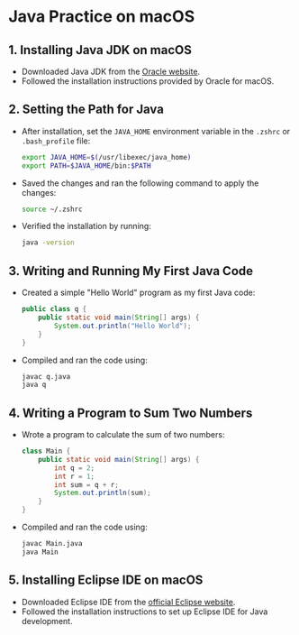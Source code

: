 # Java Practice on macOS

## 1. Installing Java JDK on macOS
- Downloaded Java JDK from the [Oracle website](https://www.oracle.com/java/technologies/javase-jdk11-downloads.html).
- Followed the installation instructions provided by Oracle for macOS.

## 2. Setting the Path for Java
- After installation, set the `JAVA_HOME` environment variable in the `.zshrc` or `.bash_profile` file:
  ```bash
  export JAVA_HOME=$(/usr/libexec/java_home)
  export PATH=$JAVA_HOME/bin:$PATH
  ```
- Saved the changes and ran the following command to apply the changes:
  ```bash
  source ~/.zshrc
  ```
- Verified the installation by running:
  ```bash
  java -version
  ```

## 3. Writing and Running My First Java Code
- Created a simple "Hello World" program as my first Java code:
  ```java
  public class q {
      public static void main(String[] args) {
          System.out.println("Hello World");
      }
  }
  ```
- Compiled and ran the code using:
  ```bash
  javac q.java
  java q
  ```

## 4. Writing a Program to Sum Two Numbers
- Wrote a program to calculate the sum of two numbers:
  ```java
  class Main {
      public static void main(String[] args) {
          int q = 2;
          int r = 1;
          int sum = q + r;
          System.out.println(sum);
      }
  }
  ```
- Compiled and ran the code using:
  ```bash
  javac Main.java
  java Main
  ```

## 5. Installing Eclipse IDE on macOS
- Downloaded Eclipse IDE from the [official Eclipse website](https://www.eclipse.org/downloads/).
- Followed the installation instructions to set up Eclipse IDE for Java development.